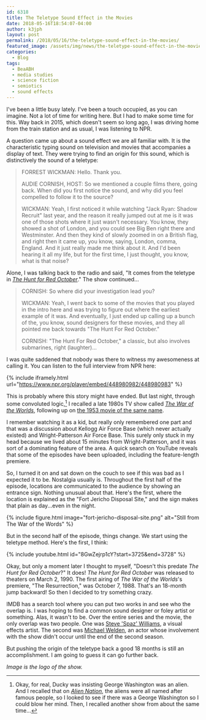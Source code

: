 ```yaml
---
id: 6318
title: The Teletype Sound Effect in the Movies
date: 2018-05-16T18:54:07-04:00
author: k3jph
layout: post
permalink: /2018/05/16/the-teletype-sound-effect-in-the-movies/
featured_image: /assets/img/news/the-teletype-sound-effect-in-the-movies.png
categories:
  - Blog
tags:
  - BeaABH
  - media studies
  - science fiction
  - semiotics
  - sound effects
---
```

I've been a little busy lately.  I've been a touch occupied, as you
can imagine.  Not a lot of time for writing here.  But I had to
make some time for this.  Way back in 2015, which doesn't seem so
long ago, I was driving home from the train station and as usual,
I was listening to NPR.

A question came up about a sound effect we are all familiar with.
It is the characteristic typing sound on television and movies that
accompanies a display of text.  They were trying to find an origin
for this sound, which is distinctively the sound of a teletype:

> FORREST WICKMAN: Hello. Thank you.
>
> AUDIE CORNISH, HOST: So
we mentioned a couple films there, going back. When did you first
notice the sound, and why did you feel compelled to follow it to
the source?
>
> WICKMAN: Yeah, I first noticed it while watching
"Jack Ryan: Shadow Recruit" last year, and the reason it really
jumped out at me is it was one of those shots where it just wasn't
necessary. You know, they showed a shot of London, and you could
see Big Ben right there and Westminster. And then they kind of
slowly zoomed in on a British flag, and right then it came up, you
know, saying, London, comma, England. And it just really made me
think about it. And I'd been hearing it all my life, but for the
first time, I just thought, you know, what is that noise?

Alone, I was talking back to the radio and said, "It comes from the
teletype in [_The Hunt for Red
October_](https://www.rottentomatoes.com/m/hunt_for_red_october/)."  The
show continued...

> CORNISH: So where did your investigation lead you?  
>
> WICKMAN:
Yeah, I went back to some of the movies that you played in the intro
here and was trying to figure out where the earliest example of it
was. And eventually, I just ended up calling up a bunch of the, you
know, sound designers for these movies, and they all pointed me
back towards "The Hunt For Red October."
>
> CORNISH: "The Hunt For
Red October," a classic, but also involves submarines, right
(laughter)...

I was quite saddened that nobody was there to witness my awesomeness
at calling it.  You can listen to the full interview from NPR here:

{% include iframely.html url="https://www.npr.org/player/embed/448980982/448980983" %}

This is probably where this story might have ended.  But last night,
through some convoluted logic,[^aliennation] I recalled a
late 1980s TV show called [_The War of the
Worlds_](http://horrorfuel.com/2018/02/06/tv-series-review-war-worlds-complete-series/),
following up on [the 1953 movie of the same
name](http://www.tcm.com/this-month/article/188880%7C0/The-War-of-the-Worlds.html).

I remember watching it as a kid, but really only remembered one
part and that was a discussion about Kellogg Air Force Base (which
never actually existed) and Wright-Patterson Air Force Base.  This
surely only stuck in my head because we lived about 15 minutes from
Wright-Patterson, and it was sort of a dominating feature of the
area.  A quick search on YouTube reveals that some of the episodes
have been uploaded, including the feature-length premiere.

So, I turned it on and sat down on the couch to see if this was bad
as I expected it to be.  Nostalgia usually is.  Throughout the first
half of the episode, locations are communicated to the audience by
showing an entrance sign.  Nothing unusual about that.  Here's the
first, where the location is explained as the "Fort Jericho Disposal
Site," and the sign makes that plain as day...even in the night.

{% include figure.html image="fort-jericho-disposal-site.png" alt="Still from The War of the Words" %} 

But in the second half of the episode, things change.  We start
using the teletype method.  Here's the first, I think:

{% include youtube.html id="8GwZejrp1cY?start=3725&end=3728" %}

Okay, but only a moment later I thought to myself, "Doesn't this
predate _The Hunt for Red October_?"  It does!  _The Hunt for Red
October_ was released to theaters on March 2, 1990.  The first
airing of _The War of the Worlds_'s premiere, "The Resurrection,"
was October 7, 1988.  That's an 18-month jump backward!  So then I
decided to try something crazy.

IMDB has a search tool where you can put two works in and see who
the overlap is.  I was hoping to find a common sound designer or
foley artist or something.  Alas, it wasn't to be.  Over the entire
series and the movie, the only overlap was two people.  One was
[Steve 'Spaz' Williams](https://www.imdb.com/name/nm0931727/), a
visual effects artist.  The second was [Michael
Welden](https://www.imdb.com/name/nm0919702/), an actor whose
involvement with the show didn't occur until the end of the second
season.

But pushing the origin of the teletype back a good 18 months is
still an accomplishment.  I am going to guess it can go further
back.

_Image is the logo of the show._

[^aliennation]: Okay, for real, Ducky was insisting
George Washington was an alien.  And I recalled that on [_Alien
Nation_](https://en.wikipedia.org/wiki/Alien_Nation_(film)), the
aliens were all named after famous people, so I looked to see if
there was a George Washington so I could blow her mind.  Then, I
recalled another show from about the same time...
